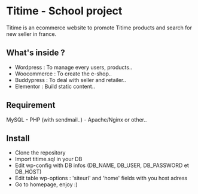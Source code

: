 # Titime - School project
Titime is an ecommerce website to promote Titime products and search for new seller in france.

## What's inside ?
- Wordpress : To manage every users, products..
- Woocommerce : To create the e-shop..
- Buddypress  : To deal with seller and retailer..
- Elementor : Build static content..

## Requirement
MySQL - PHP (with sendmail..) - Apache/Nginx or other..

## Install
- Clone the repository
- Import titime.sql in your DB
- Edit wp-config with DB infos (DB_NAME, DB_USER, DB_PASSWORD et DB_HOST)
- Edit table wp-options : 'siteurl' and 'home' fields with you host adress
- Go to homepage, enjoy :)



